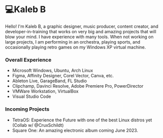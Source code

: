 # 💻Kaleb B
Hello! I'm Kaleb B, a graphic designer, music producer, content creator, and developer-in-training that works on very big and amazing projects that will blow your mind. I have experience with many tools. When not working on large projects, I am performing in an orchestra, playing sports, and occasionally playing retro games on my Windows XP virtual machine.

### Overall Experience
- Microsoft Windows, Ubuntu, Arch Linux
- Figma, Affinity Designer, Corel Vector, Canva, etc.
- Ableton Live, GarageBand, FL Studio
- Clipchamp, Davinci Resolve, Adobe Premiere Pro, PowerDirector
- VMWare Workstation, VirtualBox
- Visual Studio Code

### Incoming Projects
- TetraOS: Experience the Future with one of the best Linux distros yet (Collab w/ @CruxSchildt)
- Square One: An amazing electronic album coming June 2023.
